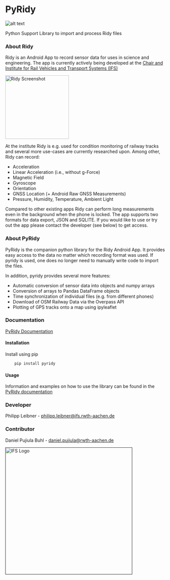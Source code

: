 # PyRidy

![alt text](assets/ic_launcher.png "PyRidy Logo")

Python Support Library to import and process Ridy files

### About Ridy
Ridy is an Android App to record sensor data for uses in science and engineering. The app is currently actively being 
developed at the [Chair and Institute for Rail Vehicles and Transport Systems (IFS)](http://www.ifs.rwth-aachen.de/en/start/)

<img src="assets/screenshot.png" alt="Ridy Screenshot" width="200"/>

At the institute Ridy is e.g. used for condition monitoring of railway tracks and several more use-cases are currently
researched upon.
Among other, Ridy can record:
* Acceleration
* Linear Acceleration (i.e., without g-Force)
* Magnetic Field
* Gyroscope
* Orientation
* GNSS Location (+ Android Raw GNSS Measurements)
* Pressure, Humidity, Temperature, Ambient Light

Compared to other existing apps Ridy can perform long measurements even in the background when the phone is locked.
The app supports two formats for data export, JSON and SQLITE. If you would like to use or try out the app please contact the
developer (see below) to get access.

### About PyRidy
PyRidy is the companion python library for the Ridy Android App. It provides easy access to the data no matter which
recording format was used. If pyridy is used, one does no longer need to manually write code to import the files.

In addition, pyridy provides several more features:
* Automatic conversion of sensor data into objects and numpy arrays
* Conversion of arrays to Pandas DataFrame objects
* Time synchronization of individual files (e.g. from different phones)
* Download of OSM Railway Data via the Overpass API
* Plotting of GPS tracks onto a map using ipyleaflet

### Documentation
[PyRidy Documentation](https://pyridy.readthedocs.io/)
#### Installation

Install using pip
```python
    pip install pyridy
```

#### Usage

Information and examples on how to use the library can be found in the [PyRidy documentation](https://pyridy.readthedocs.io/)

### Developer
Philipp Leibner - philipp.leibner@ifs.rwth-aachen.de

### Contributor
Daniel Pujiula Buhl - daniel.pujiula@rwth-aachen.de

<div>  
<a href="">
    <img src="assets/ifs_logo_rgb.svg" alt="IFS Logo" width="400">
  </a>
</div>
